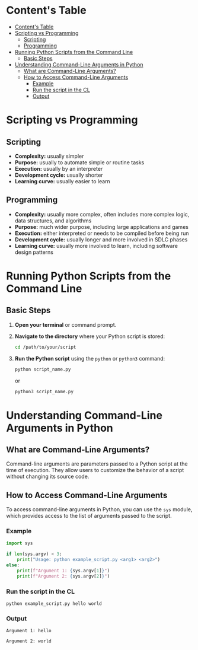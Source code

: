 # Content's Table

- [Content's Table](#contents-table)
- [Scripting vs Programming](#scripting-vs-programming)
  - [Scripting](#scripting)
  - [Programming](#programming)
- [Running Python Scripts from the Command Line](#running-python-scripts-from-the-command-line)
  - [Basic Steps](#basic-steps)
- [Understanding Command-Line Arguments in Python](#understanding-command-line-arguments-in-python)
  - [What are Command-Line Arguments?](#what-are-command-line-arguments)
  - [How to Access Command-Line Arguments](#how-to-access-command-line-arguments)
    - [Example](#example)
    - [Run the script in the CL](#run-the-script-in-the-cl)
    - [Output](#output)
  
  

# Scripting vs Programming

## Scripting
- **Complexity:** usually simpler
- **Purpose:** usually to automate simple or routine tasks
- **Execution:** usually by an interpreter
- **Development cycle:** usually shorter
- **Learning curve:** usually easier to learn

## Programming
- **Complexity:** usually more complex, often includes more complex logic, data structures, and algorithms
- **Purpose:** much wider purpose, including large applications and games
- **Execution:** either interpreted or needs to be compiled before being run
- **Development cycle:** usually longer and more involved in SDLC phases
- **Learning curve:** usually more involved to learn, including software design patterns

# Running Python Scripts from the Command Line

## Basic Steps

1. **Open your terminal** or command prompt.

2. **Navigate to the directory** where your Python script is stored:
    ```bash
    cd /path/to/your/script
    ```

3. **Run the Python script** using the `python` or `python3` command:
    ```bash
    python script_name.py
    ```
    or
    ```bash
    python3 script_name.py
    ```


# Understanding Command-Line Arguments in Python

## What are Command-Line Arguments?
Command-line arguments are parameters passed to a Python script at the time of execution. They allow users to customize the behavior of a script without changing its source code.

## How to Access Command-Line Arguments

To access command-line arguments in Python, you can use the `sys` module, which provides access to the list of arguments passed to the script.

### Example

```python
import sys

if len(sys.argv) < 3:
    print("Usage: python example_script.py <arg1> <arg2>")
else:
    print(f"Argument 1: {sys.argv[1]}")
    print(f"Argument 2: {sys.argv[2]}")
```

### Run the script in the CL

`python example_script.py hello world`

### Output

`Argument 1: hello`

`Argument 2: world`

